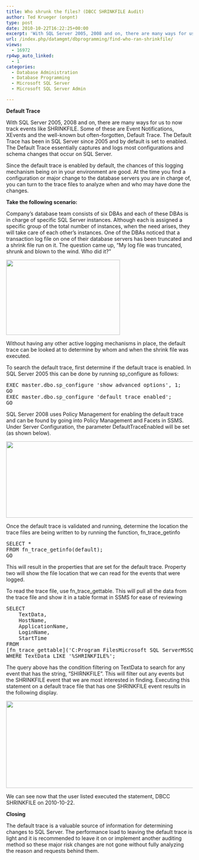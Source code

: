 ```yaml
---
title: Who shrunk the files? (DBCC SHRINKFILE Audit)
author: Ted Krueger (onpnt)
type: post
date: 2010-10-22T16:22:25+00:00
excerpt: 'With SQL Server 2005, 2008 and on, there are many ways for us to now track events like SHRINKFILE.  Some of these are Event Notifications, XEvents and the well-known but often-forgotten, Default Trace.   The Default Trace has been in SQL Server since 2005 and by default is set to enabled.  The Default Trace essentially captures and logs most configurations and schema changes that occur on SQL Server.Since the default trace is enabled by default, the chances of this logging mechanism being on in your environment are good.  At the time you find a configuration or major change to the database servers you are in charge of, you can turn to the trace files to analyze when and who may have done the changes.'
url: /index.php/datamgmt/dbprogramming/find-who-ran-shrinkfile/
views:
  - 16972
rp4wp_auto_linked:
  - 1
categories:
  - Database Administration
  - Database Programming
  - Microsoft SQL Server
  - Microsoft SQL Server Admin

---
```

**Default Trace**

With SQL Server 2005, 2008 and on, there are many ways for us to now track events like SHRINKFILE. Some of these are Event Notifications, XEvents and the well-known but often-forgotten, Default Trace. The Default Trace has been in SQL Server since 2005 and by default is set to enabled. The Default Trace essentially captures and logs most configurations and schema changes that occur on SQL Server.

Since the default trace is enabled by default, the chances of this logging mechanism being on in your environment are good. At the time you find a configuration or major change to the database servers you are in charge of, you can turn to the trace files to analyze when and who may have done the changes.

**Take the following scenario:**

Company’s database team consists of six DBAs and each of these DBAs is in charge of specific SQL Server instances. Although each is assigned a specific group of the total number of instances, when the need arises, they will take care of each other’s instances. One of the DBAs noticed that a transaction log file on one of their database servers has been truncated and a shrink file run on it. The question came up, &#8220;My log file was truncated, shrunk and blown to the wind. Who did it?&#8221; 

<div class="image_block">
  <img src="/wp-content/uploads/blogs/DataMgmt/shrinkfile_1.gif" alt="" title="" width="307" height="203" />
</div>

Without having any other active logging mechanisms in place, the default trace can be looked at to determine by whom and when the shrink file was executed.

To search the default trace, first determine if the default trace is enabled. In SQL Server 2005 this can be done by running sp_configure as follows:

<pre>EXEC master.dbo.sp_configure 'show advanced options', 1; 
GO 
EXEC master.dbo.sp_configure 'default trace enabled';
GO</pre></p> 

SQL Server 2008 uses Policy Management for enabling the default trace and can be found by going into Policy Management and Facets in SSMS. Under Server Configuration, the parameter DefaultTraceEnabled will be set (as shown below).

<div class="image_block">
  <img src="/wp-content/uploads/blogs/DataMgmt/shrinkfile_3.gif" alt="" title="" width="869" height="206" />
</div>

Once the default trace is validated and running, determine the location the trace files are being written to by running the function, fn\_trace\_getinfo

<pre>SELECT * 
FROM fn_trace_getinfo(default);
GO</pre>

This will result in the properties that are set for the default trace. Property two will show the file location that we can read for the events that were logged.

To read the trace file, use fn\_trace\_gettable. This will pull all the data from the trace file and show it in a table format in SSMS for ease of reviewing

<pre>SELECT 
	TextData,
	HostName,
	ApplicationName,
	LoginName, 
	StartTime  
FROM 
[fn_trace_gettable]('C:Program FilesMicrosoft SQL ServerMSSQL10.MSSQLSERVERMSSQLLoglog_47.trc', DEFAULT) 
WHERE TextData LIKE '%SHRINKFILE%'; </pre>

The query above has the condition filtering on TextData to search for any event that has the string, “SHIRNKFILE”. This will filter out any events but the SHRINKFILE event that we are most interested in finding. Executing this statement on a default trace file that has one SHRINKFILE event results in the following display.

<div class="image_block">
  <img src="/wp-content/uploads/blogs/DataMgmt/shrinkfile_2.gif" alt="" title="" width="889" height="235" />
</div>

We can see now that the user listed executed the statement, DBCC SHRINKFILE on 2010-10-22.

**Closing**

The default trace is a valuable source of information for determining changes to SQL Server. The performance load to leaving the default trace is light and it is recommended to leave it on or implement another auditing method so these major risk changes are not gone without fully analyzing the reason and requests behind them.